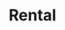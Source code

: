 ---
title: Rental
menu: main
menu:
  main:
    weight: 4

description: We rent cars, jet skis and apartments in the center of Balestrand. Perfect for short day trips in the local area.

intro: Here you will find an overview of our rental offers. Send an inquiry by e-mail or when booking one of our apartments.

items:
- title: Jet skis
  desc: 2 Sea-Doo SPARK (TRIXX 2) and 2 Sea-Doo SPARK (TRIXX 3) personal jet skis for rent in the center of Balestrand.
  images:
    - /images/jetski/IMG_0834.jpg
    - /images/jetski/IMG_0606.jpg
    - /images/jetski/IMG_0690.jpg
    - /images/jetski/IMG_0816.jpg
    - /images/jetski/IMG_0880.jpg
    - /images/jetski/IMG_0890.jpg
  price: "3 Hours: 1400 NOK - 6 Hours: 1900 NOK <br> 1 Day (09-21): 2500 NOK - 1 Week: 9900 NOK"
- title: Rental cars
  desc: We have 2 cars available for rent. Family friendly and suitable for short day trips. <br> Car must be returned in the center of Balestrand. Contact us for price proposal. Kontaktieren Sie uns für einen Preisvorschlag.

---